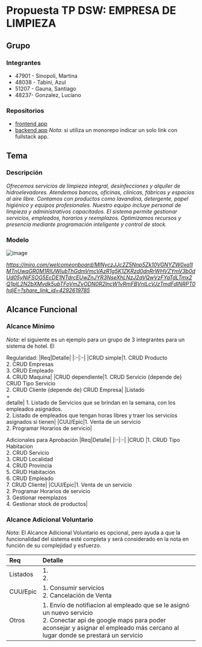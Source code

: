 # Propuesta TP DSW: EMPRESA DE LIMPIEZA

## Grupo
### Integrantes
* 47901 - Sinopoli, Martina
* 48038 - Tabini, Azul
* 51207 - Gauna, Santiago
* 48237- Gonzalez, Luciano

### Repositorios
* [frontend app](http://hyperlinkToGihubOrGitlab)
* [backend app](http://hyperlinkToGihubOrGitlab)
*Nota*: si utiliza un monorepo indicar un solo link con fullstack app.

## Tema
### Descripción
*Ofrecemos servicios de limpieza integral, desinfecciones y alquiler de hidroelevadores.
Atendemos bancos, oficinas, clínicas, fábricas y espacios al aire libre.
Contamos con productos como lavandina, detergente, papel higiénico y equipos profesionales.
Nuestro equipo incluye personal de limpieza y administrativos capacitados.
El sistema permite gestionar servicios, empleados, horarios y reemplazos.
Optimizamos recursos y presencia mediante programación inteligente y control de stock.*

### Modelo
![image](https://github.com/user-attachments/assets/b6cc0b47-d533-407f-85c7-b1629b4ecc0b)

*https://miro.com/welcomeonboard/MlNyczJJc2Z5Nnp5Zk10VGNYZW0xa1lMTnUwaGR0M1RIUWlubThGdmVmcVAzR1g5K1ZKRzd0dnRrWHVZYmV3b0dUd05yNjFSOG5EcDE1NTdrcEUwZnJYR3NseXhLNzJ2aVQwVzFYaTdLTmx2Q1pIL2N2bXMvdk5ubTFoVmZvODN0R2lncW1vRmFBVnlLcVJzTmdFdlNRPT0hdjE=?share_link_id=4292619785*

## Alcance Funcional 

### Alcance Mínimo

*Nota*: el siguiente es un ejemplo para un grupo de 3 integrantes para un sistema de hotel. El 

Regularidad:
|Req|Detalle|
|:-|:-|
|CRUD simple|1. CRUD Producto<br>2. CRUD Empresas<br>3. CRUD Empleado<br>4. CRUD Maquina|
|CRUD dependiente|1. CRUD Servicio {depende de} CRUD Tipo Servicio<br>2. CRUD Cliente {depende de} CRUD Empresa|
|Listado<br>+<br>detalle| 1. Listado de Servicios que se brindan en la semana, con los empleados asignados.<br> 2. Listado de empleados que tengan horas libres y traer los servicios asignados si tienen|
|CUU/Epic|1. Venta de un servicio<br>2. Programar Horarios de servicio|


Adicionales para Aprobación
|Req|Detalle|
|:-|:-|
|CRUD |1. CRUD Tipo Habitacion<br>2. CRUD Servicio<br>3. CRUD Localidad<br>4. CRUD Provincia<br>5. CRUD Habitación<br>6. CRUD Empleado<br>7. CRUD Cliente|
|CUU/Epic|1. Venta de un servicio<br>2. Programar Horarios de servicio<br>3. Gestionar reemplazos<br>4. Gestionar stock de productos|


### Alcance Adicional Voluntario

*Nota*: El Alcance Adicional Voluntario es opcional, pero ayuda a que la funcionalidad del sistema esté completa y será considerado en la nota en función de su complejidad y esfuerzo.

|Req|Detalle|
|:-|:-|
|Listados |1.  <br>2. |
|CUU/Epic|1. Consumir servicios<br>2. Cancelación de Venta|
|Otros|1. Envío de notifiacion al empleado que se le asignó un nuevo servicio<br>2. Conectar api de google maps para poder aconsejar y asignar el empleado más cercano al lugar donde se prestará un servicio|

